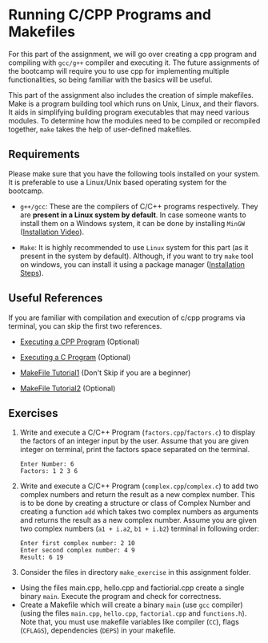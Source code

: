 # Running C/CPP Programs and Makefiles

For this part of the assignment, we will go over creating a cpp program and compiling with ``gcc/g++`` compiler and executing it. The future assignments of the bootcamp will require you to use cpp for implementing multiple functionalities, so being familiar with the basics will be useful. 

This part of the assignment also includes the creation of simple makefiles. Make is a program building tool which runs on Unix, Linux, and their flavors. It aids in simplifying building program executables that may need various modules. To determine how the modules need to be compiled or recompiled together, ``make`` takes the help of user-defined makefiles.

## Requirements

Please make sure that you have the following tools installed on your system. It is preferable to use a Linux/Unix based operating system for the bootcamp.


- ``g++/gcc``: These are the compilers of C/C++ programs respectively. They are **present in a Linux system by default**. In case someone wants to install them on a Windows system, it can be done by installing ``MinGW`` ([Installation Video](https://www.youtube.com/watch?v=fsmVbLMzBoo)).
    
- ``Make``: It is highly recommended to use ``Linux`` system for this part (as it present in the system by default). Although, if you want to try ``make`` tool on windows, you can install it using a package manager ([Installation Steps](https://www.technewstoday.com/install-and-use-make-in-windows/)).

## Useful References

If you are familiar with compilation and execution of c/cpp programs via terminal, you can skip the first two references.

- [Executing a CPP Program](https://www.tutorialspoint.com/How-to-compile-and-run-the-Cplusplus-program) (Optional)
- [Executing a C Program](https://www.edureka.co/blog/how-to-compile-c-program-in-command-prompt/) (Optional)

- [MakeFile Tutorial1](https://www.cs.colby.edu/maxwell/courses/tutorials/maketutor/) (Don't Skip if you are a beginner)
- [MakeFile Tutorial2](https://riptutorial.com/makefile) (Optional)


## Exercises

1. Write and execute a C/C++ Program (``factors.cpp``/``factors.c``) to display the factors of an integer input by the user. Assume that you are given integer on terminal, print the factors space separated on the terminal.
    
    ```console
    Enter Number: 6
    Factors: 1 2 3 6
    ```

2. Write and execute a C/C++ Program (``complex.cpp``/``complex.c``) to add two complex numbers and return the result as a new complex number. This is to be done by creating a structure or class of Complex Number and creating a function ``add`` which takes two complex numbers as arguments and returns the result as a new complex number. Assume you are given two complex numbers (``a1 + i.a2``,  ``b1 + i.b2``) terminal in following order:
    
    ```console
    Enter first complex number: 2 10
    Enter second complex number: 4 9
    Result: 6 19
    ```
    
3. Consider the files in directory ``make_exercise`` in this assignment folder. 
- Using the files main.cpp, hello.cpp and factiorial.cpp create a single binary ``main``. Execute the program and check for correctness.
- Create a Makefile which will create a binary ``main`` (use ``gcc`` compiler) (using the files ``main.cpp``, ``hello.cpp``, ``factorial.cpp`` and ``functions.h``). Note that, you must use makefile variables like compiler (``CC``), flags (``CFLAGS``), dependencies (``DEPS``) in your makefile. 
